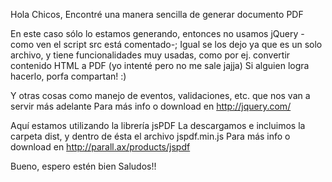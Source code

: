 Hola Chicos,
Encontré una manera sencilla de generar documento PDF

En este caso sólo lo estamos generando, entonces no usamos jQuery -como ven el script src está comentado-;
Igual se los dejo ya que es un solo archivo, y tiene funcionalidades muy usadas, como por ej. convertir contenido HTML a PDF (yo intenté pero no me sale jajja)
Si alguien logra hacerlo, porfa compartan! :)

Y otras cosas como manejo de eventos, validaciones, etc. que nos van a servir más adelante
Para más info o download en http://jquery.com/


Aquí estamos utilizando la librería jsPDF
La descargamos e incluimos la carpeta dist, y dentro de ésta el archivo jspdf.min.js
Para más info o download en http://parall.ax/products/jspdf



Bueno, espero estén bien
Saludos!!
